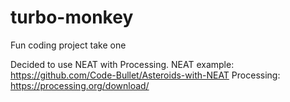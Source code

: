 # turbo-monkey
Fun coding project take one

Decided to use NEAT with Processing.
NEAT example: https://github.com/Code-Bullet/Asteroids-with-NEAT
Processing: https://processing.org/download/
